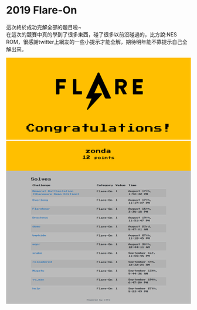 # 2019 Flare-On

這次終於成功完解全部的題目啦~  
在這次的競賽中真的學到了很多東西，碰了很多以前沒碰過的，比方說:NES ROM，很感謝twitter上網友的一些小提示才能全解，期待明年能不靠提示自己全解出來。  

![flare](flare.PNG)  
![flare-on](flare-on.PNG)  

